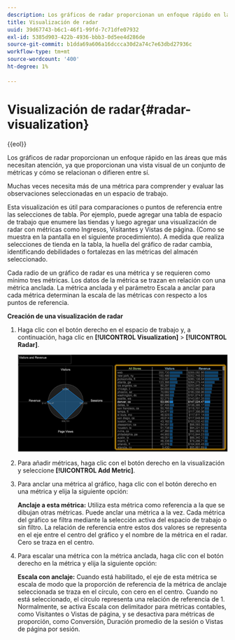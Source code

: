 ```yaml
---
description: Los gráficos de radar proporcionan un enfoque rápido en las áreas que más necesitan atención, ya que proporcionan una vista visual de un conjunto de métricas y cómo se relacionan o difieren entre sí.
title: Visualización de radar
uuid: 39d67743-b6c1-46f1-99fd-7c71dfe07932
exl-id: 5385d903-422b-4936-bbb3-0d5ee4d286de
source-git-commit: b1dda69a606a16dccca30d2a74c7e63dbd27936c
workflow-type: tm+mt
source-wordcount: '400'
ht-degree: 1%

---
```


# Visualización de radar{#radar-visualization}

{{eol}}

Los gráficos de radar proporcionan un enfoque rápido en las áreas que más necesitan atención, ya que proporcionan una vista visual de un conjunto de métricas y cómo se relacionan o difieren entre sí.

Muchas veces necesita más de una métrica para comprender y evaluar las observaciones seleccionadas en un espacio de trabajo.

Esta visualización es útil para comparaciones o puntos de referencia entre las selecciones de tabla. Por ejemplo, puede agregar una tabla de espacio de trabajo que enumere las tiendas y luego agregar una visualización de radar con métricas como Ingresos, Visitantes y Vistas de página. (Como se muestra en la pantalla en el siguiente procedimiento). A medida que realiza selecciones de tienda en la tabla, la huella del gráfico de radar cambia, identificando debilidades o fortalezas en las métricas del almacén seleccionado.

Cada radio de un gráfico de radar es una métrica y se requieren como mínimo tres métricas. Los datos de la métrica se trazan en relación con una métrica anclada. La métrica anclada y el parámetro Escala a anclar para cada métrica determinan la escala de las métricas con respecto a los puntos de referencia.

**Creación de una visualización de radar**

1. Haga clic con el botón derecho en el espacio de trabajo y, a continuación, haga clic en **[!UICONTROL Visualization]** > **[!UICONTROL Radar]**.

   ![](assets/client-rad.png)

1. Para añadir métricas, haga clic con el botón derecho en la visualización y seleccione **[!UICONTROL Add Metric]**.
1. Para anclar una métrica al gráfico, haga clic con el botón derecho en una métrica y elija la siguiente opción:

   **Anclaje a esta métrica:** Utiliza esta métrica como referencia a la que se dibujan otras métricas. Puede anclar una métrica a la vez. Cada métrica del gráfico se filtra mediante la selección activa del espacio de trabajo o sin filtro. La relación de referencia entre estos dos valores se representa en el eje entre el centro del gráfico y el nombre de la métrica en el radar. Cero se traza en el centro.

1. Para escalar una métrica con la métrica anclada, haga clic con el botón derecho en la métrica y elija la siguiente opción:

   **Escala con anclaje:** Cuando está habilitado, el eje de esta métrica se escala de modo que la proporción de referencia de la métrica de anclaje seleccionada se traza en el círculo, con cero en el centro. Cuando no está seleccionado, el círculo representa una relación de referencia de 1. Normalmente, se activa Escala con delimitador para métricas contables, como Visitantes o Vistas de página, y se desactiva para métricas de proporción, como Conversión, Duración promedio de la sesión o Vistas de página por sesión.
